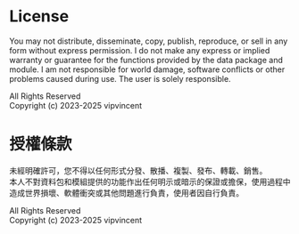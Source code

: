 # License

You may not distribute, disseminate, copy, publish, reproduce, or sell in any form without express permission. I do not make any express or implied warranty or guarantee for the functions provided by the data package and module. I am not responsible for world damage, software conflicts or other problems caused during use. The user is solely responsible.

All Rights Reserved  
Copyright (c) 2023-2025 vipvincent

# 授權條款

未經明確許可，您不得以任何形式分發、散播、複製、發布、轉載、銷售。  
本人不對資料包和模組提供的功能作出任何明示或暗示的保證或擔保，使用過程中造成世界損壞、軟體衝突或其他問題進行負責，使用者因自行負責。  

All Rights Reserved  
Copyright (c) 2023-2025 vipvincent  